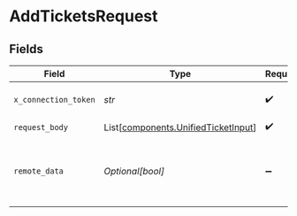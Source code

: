 # AddTicketsRequest


## Fields

| Field                                                                                | Type                                                                                 | Required                                                                             | Description                                                                          |
| ------------------------------------------------------------------------------------ | ------------------------------------------------------------------------------------ | ------------------------------------------------------------------------------------ | ------------------------------------------------------------------------------------ |
| `x_connection_token`                                                                 | *str*                                                                                | :heavy_check_mark:                                                                   | The connection token                                                                 |
| `request_body`                                                                       | List[[components.UnifiedTicketInput](../../models/components/unifiedticketinput.md)] | :heavy_check_mark:                                                                   | N/A                                                                                  |
| `remote_data`                                                                        | *Optional[bool]*                                                                     | :heavy_minus_sign:                                                                   | Set to true to include data from the original Ticketing software.                    |